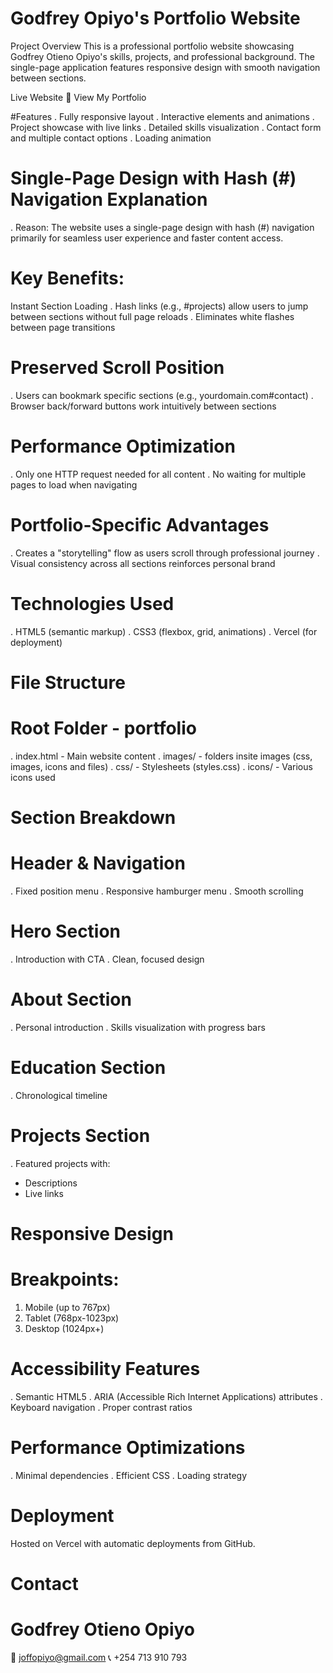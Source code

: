 # Godfrey Opiyo's Portfolio Website
Project Overview
This is a professional portfolio website showcasing Godfrey Otieno Opiyo's skills, projects, and professional background. The single-page application features responsive design with smooth navigation between sections.

Live Website
🚀 View My Portfolio

#Features
. Fully responsive layout
. Interactive elements and animations
. Project showcase with live links
. Detailed skills visualization
. Contact form and multiple contact options
. Loading animation

# Single-Page Design with Hash (#) Navigation Explanation
. Reason: The website uses a single-page design with hash (#) navigation primarily for seamless user experience and faster content access.

# Key Benefits:
Instant Section Loading
. Hash links (e.g., #projects) allow users to jump between sections without full page reloads
. Eliminates white flashes between page transitions

# Preserved Scroll Position
. Users can bookmark specific sections (e.g., yourdomain.com#contact)
. Browser back/forward buttons work intuitively between sections

# Performance Optimization
. Only one HTTP request needed for all content
. No waiting for multiple pages to load when navigating

# Portfolio-Specific Advantages
. Creates a "storytelling" flow as users scroll through professional journey
. Visual consistency across all sections reinforces personal brand

# Technologies Used
. HTML5 (semantic markup)
. CSS3 (flexbox, grid, animations)
. Vercel (for deployment)

# File Structure
# Root Folder - portfolio
. index.html - Main website content
. images/ - folders insite images (css, images, icons and files)
. css/ - Stylesheets (styles.css)
. icons/ - Various icons used
# Section Breakdown
# Header & Navigation
. Fixed position menu
. Responsive hamburger menu
. Smooth scrolling

# Hero Section
. Introduction with CTA
. Clean, focused design

# About Section
. Personal introduction
. Skills visualization with progress bars

# Education Section
. Chronological timeline

# Projects Section
. Featured projects with:
  - Descriptions
  - Live links

# Responsive Design
# Breakpoints:
1. Mobile (up to 767px)
2. Tablet (768px-1023px)
3. Desktop (1024px+)

# Accessibility Features
 . Semantic HTML5
. ARIA (Accessible Rich Internet Applications) attributes
. Keyboard navigation
. Proper contrast ratios

# Performance Optimizations
. Minimal dependencies
. Efficient CSS
. Loading strategy

# Deployment
Hosted on Vercel with automatic deployments from GitHub.

# Contact

# Godfrey Otieno Opiyo
📧 joffopiyo@gmail.com
📞 +254 713 910 793
